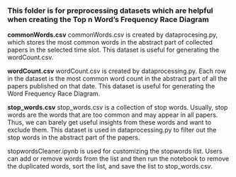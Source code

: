 ### This folder is for preprocessing datasets which are helpful when creating the Top n Word’s Frequency Race Diagram

<strong>commonWords.csv</strong>
commonWords.csv is created by dataprocesing.py, which stores the most common words in the abstract part of collected papers in the selected time slot. This dataset is useful for generating the wordCount.csv.

<strong>wordCount.csv</strong>
wordCount.csv is created by dataprocessing.py. Each row in the dataset is the most common word count in the abstract part of all the papers published on that date. This dataset is useful for generating the Word Frequency Race Diagram.

<strong>stop_words.csv</strong>
stop_words.csv is a collection of stop words. Usually, stop words are the words that are too common and may appear in all papers. Thus, we can barely get useful insights from these words and want to exclude them. This dataset is used in dataprocessing.py to filter out the stop words in the abstract part of the papers.

stopwordsCleaner.ipynb is used for customizing the stopwords list. Users can add or remove words from the list and then run the notebook to remove the duplicated words, sort the list, and save the list to stop_words.csv.
